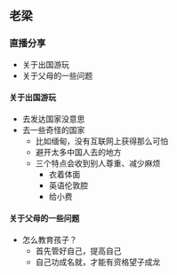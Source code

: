 ## 老梁

### 直播分享

- 关于出国游玩
- 关于父母的一些问题


#### 关于出国游玩

- 去发达国家没意思
- 去一些奇怪的国家
  - 比如缅甸，没有互联网上获得那么可怕
  - 避开太多中国人去的地方
  - 三个特点会收到别人尊重、减少麻烦
    - 衣着体面
    - 英语伦敦腔
    - 给小费


#### 关于父母的一些问题

- 怎么教育孩子？
  - 首先管好自己，提高自己
  - 自己功成名就，才能有资格望子成龙
